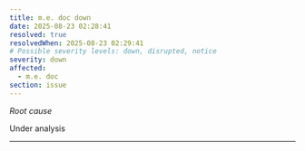 ```yaml
---
title: m.e. doc down
date: 2025-08-23 02:28:41
resolved: true
resolvedWhen: 2025-08-23 02:29:41
# Possible severity levels: down, disrupted, notice
severity: down
affected:
  - m.e. doc
section: issue
---
```


*Root cause*

Under analysis

---


